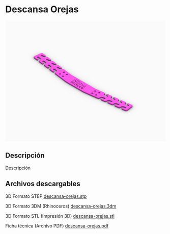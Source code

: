 # Descansa Orejas

![Descansa Orejas](/descansa-orejas/images/descansa-orejas-1.jpg)

## Descripción

Descripción

## Archivos descargables

3D Formato STEP 
[descansa-orejas.stp](/descansa-orejas/cad/step/descansa-orejas.stp)

3D Formato 3DM (Rhinoceros) 
[descansa-orejas.3dm](/descansa-orejas/cad/3dm/descansa-orejas.3dm)

3D Formato STL (Impresión 3D) 
[descansa-orejas.stl](/descansa-orejas/cad/stl/descansa-orejas.stl)

Ficha técnica (Archivo PDF) 
[descansa-orejas.pdf](/descansa-orejas/docs/descansa-orejas.pdf)  